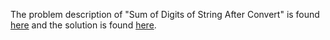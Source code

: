 The problem description of "Sum of Digits of String After Convert" is found [here](https://leetcode.com/problems/sum-of-digits-of-string-after-convert/) and the solution is found [here](https://github.com/aurimas13/Solutions-To-Problems/blob/main/LeetCode/Python%20Solutions/Sum%20of%20Digits%20of%20String%20After%20Convert/sum.py).

